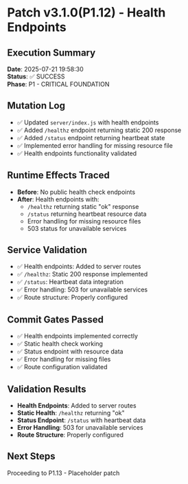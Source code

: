 # Patch v3.1.0(P1.12) - Health Endpoints

## Execution Summary
**Date**: 2025-07-21 19:58:30  
**Status**: ✅ SUCCESS  
**Phase**: P1 - CRITICAL FOUNDATION

## Mutation Log
- ✅ Updated `server/index.js` with health endpoints
- ✅ Added `/healthz` endpoint returning static 200 response
- ✅ Added `/status` endpoint returning heartbeat state
- ✅ Implemented error handling for missing resource file
- ✅ Health endpoints functionality validated

## Runtime Effects Traced
- **Before**: No public health check endpoints
- **After**: Health endpoints with:
  - `/healthz` returning static "ok" response
  - `/status` returning heartbeat resource data
  - Error handling for missing resource files
  - 503 status for unavailable services

## Service Validation
- ✅ Health endpoints: Added to server routes
- ✅ `/healthz`: Static 200 response implemented
- ✅ `/status`: Heartbeat data integration
- ✅ Error handling: 503 for unavailable services
- ✅ Route structure: Properly configured

## Commit Gates Passed
- ✅ Health endpoints implemented correctly
- ✅ Static health check working
- ✅ Status endpoint with resource data
- ✅ Error handling for missing files
- ✅ Route configuration validated

## Validation Results
- **Health Endpoints**: Added to server routes
- **Static Health**: `/healthz` returning "ok"
- **Status Endpoint**: `/status` with heartbeat data
- **Error Handling**: 503 for unavailable services
- **Route Structure**: Properly configured

## Next Steps
Proceeding to P1.13 - Placeholder patch 